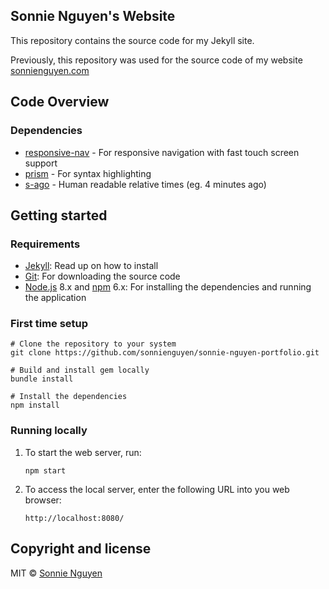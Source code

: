 ## Sonnie Nguyen's  Website

This repository contains the source code for my Jekyll site.

Previously, this repository was used for the source code of my website [sonnienguyen.com]

## Code Overview

### Dependencies

- [responsive-nav](https://github.com/viljamis/responsive-nav.js) - For responsive navigation with fast touch screen support
- [prism](https://github.com/PrismJS/prism) - For syntax highlighting
- [s-ago](https://github.com/sebastiansandqvist/s-ago) - Human readable relative times (eg. 4 minutes ago)

## Getting started

### Requirements

- [Jekyll][jekyll-url]: Read up on how to install
- [Git][git-url]: For downloading the source code
- [Node.js][nodejs-url] 8.x and [npm][npm-url] 6.x: For installing the dependencies and running the application

### First time setup

```shell
# Clone the repository to your system
git clone https://github.com/sonnienguyen/sonnie-nguyen-portfolio.git

# Build and install gem locally
bundle install

# Install the dependencies
npm install
```

### Running locally

1. To start the web server, run:

    ```shell
    npm start
    ```

2. To access the local server, enter the following URL into you web browser:

    ```text
    http://localhost:8080/
    ```

## Copyright and license

MIT © [Sonnie Nguyen][sonnienguyen.com]

[git-url]: https://git-scm.com/
[jekyll-url]: https://jekyllrb.com/
[license]: https://github.com/sonnienguyen/sonnie-nguyen-portfolio/blob/master/LICENSE
[nodejs-url]: https://nodejs.org/
[npm-url]: https://www.npmjs.com/
[sonnienguyen.com]: https://sonnienguyen.com/

